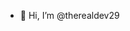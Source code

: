 - 👋 Hi, I’m @therealdev29

<!---
therealdev29/therealdev29 is a ✨ special ✨ repository because its `README.md` (this file) appears on your GitHub profile.
You can click the Preview link to take a look at your changes.
--->
